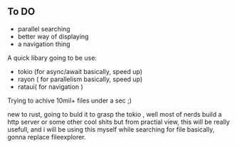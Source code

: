 ## To DO

- parallel searching
- better way of displaying
- a navigation thing

A quick libary going to be use:

- tokio (for async/await basically, speed up)
- rayon ( for parallelism basically, speed up)
- rataui( for navigation )

Trying to achive 10mil+ files under a sec ;)

new to rust, going to buld it to grasp the tokio , well most of nerds build a http server or some other cool shits but from practial view,
this will be really usefull, and i will be using this myself while searching for file basically, gonna replace fileexplorer.

